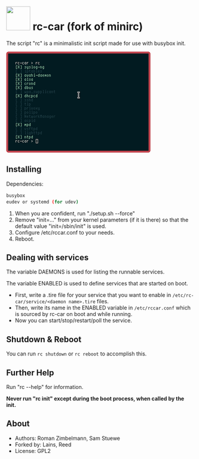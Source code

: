 # <img src="https://github.com/lainsce/rc-car/blob/master/data/rc-icon.png" width="64" height="64"/> rc-car (fork of minirc)

The script "rc" is a minimalistic init script made for use with busybox init.

![](data/shot.png)

## Installing

Dependencies:

```sh
busybox
eudev or systemd (for udev)
```

1. When you are confident, run "./setup.sh --force"
2. Remove "init=..." from your kernel parameters (if it is there) so that the default value "init=/sbin/init" is used.
3. Configure /etc/rccar.conf to your needs.
4. Reboot.

## Dealing with services

The variable DAEMONS is used for listing the runnable services.

The variable ENABLED is used to define services that are started on boot.

+ First, write a .tire file for your service that you want to enable in `/etc/rc-car/service/<daemon name>.tire` files.
+ Then, write its name in the ENABLED variable in `/etc/rccar.conf` which is sourced by rc-car on boot and while running.
+ Now you can start/stop/restart/poll the service.

## Shutdown & Reboot

You can run `rc shutdown` or `rc reboot` to accomplish this.

## Further Help

Run "rc --help" for information.

**Never run "rc init" except during the boot process, when called by the init.**

## About

* Authors: Roman Zimbelmann, Sam Stuewe
* Forked by: Lains, Reed
* License: GPL2
